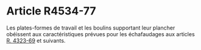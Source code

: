 # Article R4534-77

  
Les plates-formes de travail et les boulins supportant leur plancher obéissent aux caractéristiques prévues pour les échafaudages aux articles [R. 4323-69][1] et suivants.

 [1]: /affichCodeArticle.do?cidTexte=LEGITEXT000006072050&idArticle=LEGIARTI000018489890&dateTexte=&categorieLien=cid